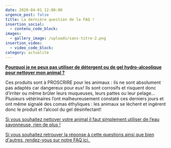```yaml
---
date: 2020-04-01 12:00:00
urgence_post: false
title: La dernière question de la FAQ !
insertion_social:
  - contenu_code_block:
images:
  - gallery_image: /uploads/sans-titre-2.png
insertion_video:
  - video_code_block:
category: actualite
---
```


[**Pourquoi je ne peux pas utiliser de d&eacute;tergent ou de gel hydro-alcoolique pour nettoyer mon animal ?**](__notset__)&nbsp;

Ces produits sont &agrave; PROSCRIRE pour les animaux : ils ne sont absolument pas adapt&eacute;s car dangereux pour eux\! Ils sont corrosifs et risquent donc d’irriter ou m&ecirc;me br&ucirc;ler leurs muqueuses, leurs pattes ou leur pelage… Plusieurs v&eacute;t&eacute;rinaires l’ont malheureusement constat&eacute; ces derniers jours et ont m&ecirc;me signal&eacute; des comas &eacute;thyliques : les animaux se l&egrave;chent et ing&egrave;rent donc le produit et l’alcool du gel d&eacute;sinfectant\!&nbsp;

[Si vous souhaitez nettoyer votre animal il faut simplement utiliser de l’eau savonneuse, rien de plus \!](https://covid19.la-spa.fr/faq)

[Si vous souhaitez retrouver la r&eacute;ponse &agrave; cette questions ainsi que bien d'autres, rendez-vous sur notre FAQ ici.&nbsp;](https://covid19.la-spa.fr/faq.html)